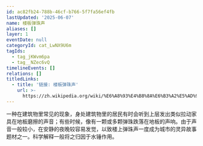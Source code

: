 ```yaml
---
id: ac82fb24-788b-46cf-b766-5f7fa56ef4fb
lastUpdated: '2025-06-07'
name: 楼板弹珠声
aliases: []
layer: 1
eventDate: null
categoryId: cat_LwNX9U6m
tagIds:
  - tag_jKWvm6pa
  - tag__NZec6vQ
timelineEvents: []
relations: []
titledLinks:
  - title: '链接: 楼板弹珠声'
    url: >-
      https://zh.wikipedia.org/wiki/%E6%A8%93%E4%B8%8A%E6%B3%A2%E5%AD%90%E8%81%B2
---
```

一种在建筑物里常见的现象，身处建筑物里的居民有时会听到上层发出类似拉动家具在地板磨擦的声音；有些时候，像有一颗或多颗弹珠跌落在地板的声响。由于声音一般较小，在安静的夜晚较容易发觉，以致楼上弹珠声一度成为城市的灵异故事题材之一。科学解释一般将之归因于水锤作用。
